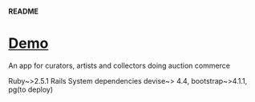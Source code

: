 #### README

<h1><a href="https://kiikigarden.herokuapp.com/">Demo</a></h1>

An app for curators, artists and collectors doing auction commerce

Ruby~>2.5.1
Rails
System dependencies devise~> 4.4, bootstrap~>4.1.1, pg(to deploy)

